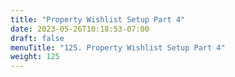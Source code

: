 ```yaml
---
title: "Property Wishlist Setup Part 4"
date: 2023-05-26T10:18:53-07:00
draft: false
menuTitle: "125. Property Wishlist Setup Part 4"
weight: 125
---
```


